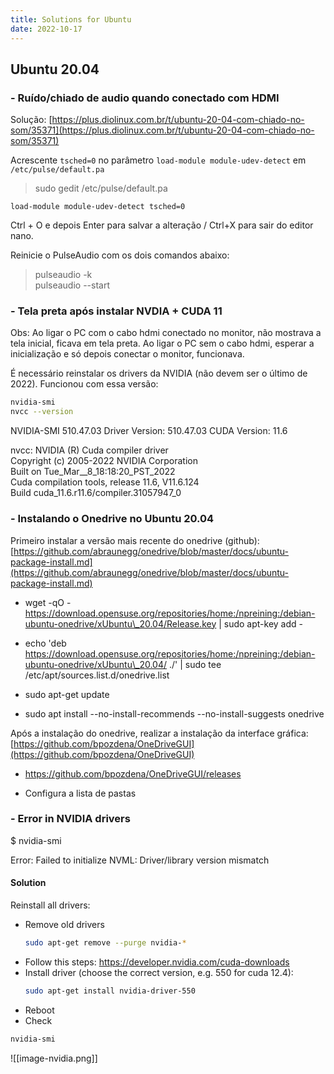 ```yaml
---
title: Solutions for Ubuntu
date: 2022-10-17
---
```


## Ubuntu 20.04

### \- Ruído/chiado de audio quando conectado com HDMI

Solução: [https://plus.diolinux.com.br/t/ubuntu-20-04-com-chiado-no-som/35371](https://plus.diolinux.com.br/t/ubuntu-20-04-com-chiado-no-som/35371)

Acrescente `tsched=0` no parâmetro `load-module module-udev-detect` em `/etc/pulse/default.pa`

> sudo gedit /etc/pulse/default.pa

`load-module module-udev-detect tsched=0`

Ctrl + O e depois Enter para salvar a alteração / Ctrl+X para sair do editor nano.

Reinicie o PulseAudio com os dois comandos abaixo:

> pulseaudio -k  
> pulseaudio --start

### \- Tela preta após instalar NVDIA + CUDA 11

Obs: Ao ligar o PC com o cabo hdmi conectado no monitor, não mostrava a tela inicial, ficava em tela preta. Ao ligar o PC sem o cabo hdmi, esperar a inicialização e só depois conectar o monitor, funcionava.

É necessário reinstalar os drivers da NVIDIA (não devem ser o último de 2022). Funcionou com essa versão:

```bash
nvidia-smi
nvcc --version
```

NVIDIA-SMI 510.47.03 Driver Version: 510.47.03 CUDA Version: 11.6

nvcc: NVIDIA (R) Cuda compiler driver  
Copyright (c) 2005-2022 NVIDIA Corporation  
Built on Tue\_Mar\_\_8\_18:18:20\_PST\_2022  
Cuda compilation tools, release 11.6, V11.6.124  
Build cuda\_11.6.r11.6/compiler.31057947\_0

### \- Instalando o Onedrive no Ubuntu 20.04

Primeiro instalar a versão mais recente do onedrive (github): [https://github.com/abraunegg/onedrive/blob/master/docs/ubuntu-package-install.md](https://github.com/abraunegg/onedrive/blob/master/docs/ubuntu-package-install.md)

- wget -qO - https://download.opensuse.org/repositories/home:/npreining:/debian-ubuntu-onedrive/xUbuntu\_20.04/Release.key | sudo apt-key add -

- echo 'deb https://download.opensuse.org/repositories/home:/npreining:/debian-ubuntu-onedrive/xUbuntu\_20.04/ ./' | sudo tee /etc/apt/sources.list.d/onedrive.list

- sudo apt-get update

- sudo apt install --no-install-recommends --no-install-suggests onedrive

Após a instalação do onedrive, realizar a instalação da interface gráfica: [https://github.com/bpozdena/OneDriveGUI](https://github.com/bpozdena/OneDriveGUI)

- https://github.com/bpozdena/OneDriveGUI/releases

- Configura a lista de pastas

### \- Error in NVIDIA drivers

$ nvidia-smi

Error: Failed to initialize NVML: Driver/library version mismatch

#### Solution

Reinstall all drivers:

- Remove old drivers
  ```bash
  sudo apt-get remove --purge nvidia-*
   ```
- Follow this steps: https://developer.nvidia.com/cuda-downloads
- Install driver (choose the correct version, e.g. 550 for cuda 12.4):
  ``` bash
  sudo apt-get install nvidia-driver-550
  ```
- Reboot
- Check
```bash
nvidia-smi
```
![[image-nvidia.png]]